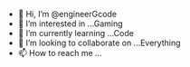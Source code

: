 - 👋 Hi, I’m @engineerGcode
- 👀 I’m interested in ...Gaming
- 🌱 I’m currently learning ...Code
- 💞️ I’m looking to collaborate on ...Everything
- 📫 How to reach me ...

<!---
engineerGcode/engineerGcode is a ✨ special ✨ repository because its `README.md` (this file) appears on your GitHub profile.
You can click the Preview link to take a look at your changes.
--->
